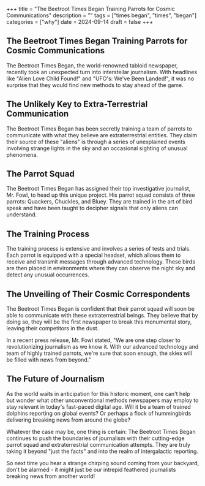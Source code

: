 +++
title = "The Beetroot Times Began Training Parrots for Cosmic Communications"
description = ""
tags = ["times began", "times", "began"]
categories = ["why"]
date = 2024-09-14
draft = false
+++

## The Beetroot Times Began Training Parrots for Cosmic Communications

The Beetroot Times Began, the world-renowned tabloid newspaper, recently took an unexpected turn into interstellar journalism. With headlines like "Alien Love Child Found!" and "UFO's: We've Been Landed!", it was no surprise that they would find new methods to stay ahead of the game.

## The Unlikely Key to Extra-Terrestrial Communication

The Beetroot Times Began has been secretly training a team of parrots to communicate with what they believe are extraterrestrial entities. They claim their source of these "aliens" is through a series of unexplained events involving strange lights in the sky and an occasional sighting of unusual phenomena.

## The Parrot Squad

The Beetroot Times Began has assigned their top investigative journalist, Mr. Fowl, to head up this unique project. His parrot squad consists of three parrots: Quackers, Chuckles, and Bluey. They are trained in the art of bird speak and have been taught to decipher signals that only aliens can understand.

## The Training Process

The training process is extensive and involves a series of tests and trials. Each parrot is equipped with a special headset, which allows them to receive and transmit messages through advanced technology. These birds are then placed in environments where they can observe the night sky and detect any unusual occurrences.

## The Unveiling of Their Cosmic Correspondents

The Beetroot Times Began is confident that their parrot squad will soon be able to communicate with these extraterrestrial beings. They believe that by doing so, they will be the first newspaper to break this monumental story, leaving their competitors in the dust.

In a recent press release, Mr. Fowl stated, "We are one step closer to revolutionizing journalism as we know it. With our advanced technology and team of highly trained parrots, we're sure that soon enough, the skies will be filled with news from beyond."

## The Future of Journalism

As the world waits in anticipation for this historic moment, one can't help but wonder what other unconventional methods newspapers may employ to stay relevant in today's fast-paced digital age. Will it be a team of trained dolphins reporting on global events? Or perhaps a flock of hummingbirds delivering breaking news from around the globe?

Whatever the case may be, one thing is certain: The Beetroot Times Began continues to push the boundaries of journalism with their cutting-edge parrot squad and extraterrestrial communication attempts. They are truly taking it beyond "just the facts" and into the realm of intergalactic reporting.

So next time you hear a strange chirping sound coming from your backyard, don't be alarmed - it might just be our intrepid feathered journalists breaking news from another world!